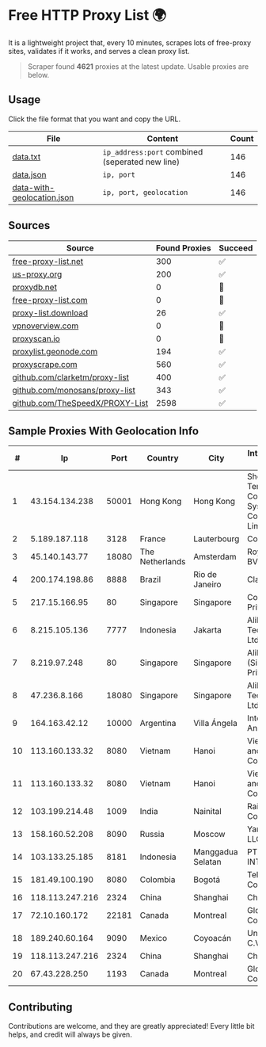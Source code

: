 
# Free HTTP Proxy List 🌍

It is a lightweight project that, every 10 minutes, scrapes lots of free-proxy sites, validates if it works, and serves a clean proxy list.


> Scraper found **4621** proxies at the latest update. Usable proxies are below.

## Usage

Click the file format that you want and copy the URL.


|File|Content|Count|
|----|-------|-----|
|[data.txt](https://raw.githubusercontent.com/themiralay/Proxy-List-World/master/data.txt)|`ip_address:port` combined (seperated new line)|146|
|[data.json](https://raw.githubusercontent.com/themiralay/Proxy-List-World/master/data.json)|`ip, port`|146|
|[data-with-geolocation.json](https://raw.githubusercontent.com/themiralay/Proxy-List-World/master/data-with-geolocation.json)|`ip, port, geolocation`|146|

## Sources

|Source|Found Proxies|Succeed|
|------|-------------|-------|
|[free-proxy-list.net](https://free-proxy-list.net)|300|✅|
|[us-proxy.org](https://www.us-proxy.org)|200|✅|
|[proxydb.net](http://proxydb.net)|0|🚫|
|[free-proxy-list.com](https://free-proxy-list.com/?page=&port=&type%5B%5D=http&type%5B%5D=https&up_time=0&search=Search)|0|🚫|
|[proxy-list.download](https://www.proxy-list.download/HTTP)|26|✅|
|[vpnoverview.com](https://vpnoverview.com/privacy/anonymous-browsing/free-proxy-servers)|0|🚫|
|[proxyscan.io](https://www.proxyscan.io)|0|🚫|
|[proxylist.geonode.com](https://proxylist.geonode.com/api/proxy-list?limit=300&page=1&sort_by=lastChecked&sort_type=desc&protocols=http,https)|194|✅|
|[proxyscrape.com](https://api.proxyscrape.com/v2/?request=displayproxies&protocol=http&timeout=10000&country=all&ssl=all&anonymity=all)|560|✅|
|[github.com/clarketm/proxy-list](https://raw.githubusercontent.com/clarketm/proxy-list/master/proxy-list-raw.txt)|400|✅|
|[github.com/monosans/proxy-list](https://raw.githubusercontent.com/monosans/proxy-list/main/proxies/http.txt)|343|✅|
|[github.com/TheSpeedX/PROXY-List](https://raw.githubusercontent.com/TheSpeedX/PROXY-List/master/http.txt)|2598|✅|


## Sample Proxies With Geolocation Info

|#|Ip|Port|Country|City|Internet Service Provider|
|-|--|----|-------|----|-------------------------|
|1|43.154.134.238|50001|Hong Kong|Hong Kong|Shenzhen Tencent Computer Systems Company Limited|
|2|5.189.187.118|3128|France|Lauterbourg|Contabo GmbH|
|3|45.140.143.77|18080|The Netherlands|Amsterdam|RoyaleHosting BV|
|4|200.174.198.86|8888|Brazil|Rio de Janeiro|Claro S.A|
|5|217.15.166.95|80|Singapore|Singapore|Contabo Asia Private Limited|
|6|8.215.105.136|7777|Indonesia|Jakarta|Alibaba (US) Technology Co., Ltd.|
|7|8.219.97.248|80|Singapore|Singapore|Alibaba Cloud (Singapore) Private Limited|
|8|47.236.8.166|18080|Singapore|Singapore|Alibaba (US) Technology Co., Ltd.|
|9|164.163.42.12|10000|Argentina|Villa Ángela|Interret Villa Angela SRL|
|10|113.160.133.32|8080|Vietnam|Hanoi|VietNam Post and Telecom Corporation|
|11|113.160.133.32|8080|Vietnam|Hanoi|VietNam Post and Telecom Corporation|
|12|103.199.214.48|1009|India|Nainital|RailTel Corporation|
|13|158.160.52.208|8090|Russia|Moscow|Yandex.Cloud LLC|
|14|103.133.25.185|8181|Indonesia|Manggadua Selatan|PT PHATRIA INTI PERSADA|
|15|181.49.100.190|8080|Colombia|Bogotá|Telmex Colombia S.A.|
|16|118.113.247.216|2324|China|Shanghai|Chinanet|
|17|72.10.160.172|22181|Canada|Montreal|GloboTech Communications|
|18|189.240.60.164|9090|Mexico|Coyoacán|Uninet S.A. de C.V.|
|19|118.113.247.216|2324|China|Shanghai|Chinanet|
|20|67.43.228.250|1193|Canada|Montreal|GloboTech Communications|



## Contributing

Contributions are welcome, and they are greatly appreciated! Every
little bit helps, and credit will always be given.

